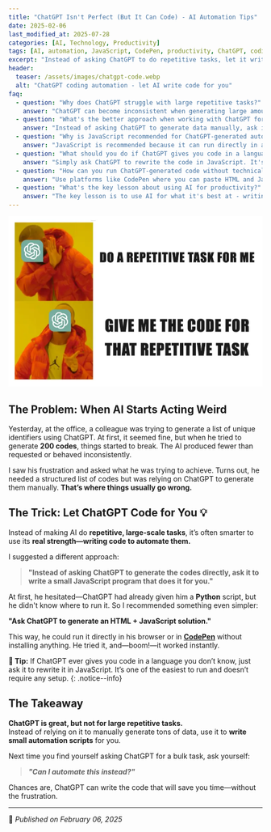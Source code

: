```yaml
---
title: "ChatGPT Isn't Perfect (But It Can Code) - AI Automation Tips"
date: 2025-02-06
last_modified_at: 2025-07-28
categories: [AI, Technology, Productivity]
tags: [AI, automation, JavaScript, CodePen, productivity, ChatGPT, coding, web development, tips]
excerpt: "Instead of asking ChatGPT to do repetitive tasks, let it write code for you. A simple trick that saves time and frustration while improving your workflow."
header: 
  teaser: /assets/images/chatgpt-code.webp
  alt: "ChatGPT coding automation - let AI write code for you"
faq:
  - question: "Why does ChatGPT struggle with large repetitive tasks?"
    answer: "ChatGPT can become inconsistent when generating large amounts of data manually. It may produce fewer items than requested or behave unpredictably when asked to generate hundreds of similar items in one request."
  - question: "What's the better approach when working with ChatGPT for bulk tasks?"
    answer: "Instead of asking ChatGPT to generate data manually, ask it to write code that automates the task. This leverages AI's strength in coding rather than repetitive data generation."
  - question: "Why is JavaScript recommended for ChatGPT-generated automation?"
    answer: "JavaScript is recommended because it can run directly in a browser or CodePen without requiring any installation or setup, making it accessible even for users who don't know the language."
  - question: "What should you do if ChatGPT gives you code in a language you don't know?"
    answer: "Simply ask ChatGPT to rewrite the code in JavaScript. It's one of the easiest languages to run and doesn't require any setup or installation."
  - question: "How can you run ChatGPT-generated code without technical knowledge?"
    answer: "Use platforms like CodePen where you can paste HTML and JavaScript code and run it immediately in the browser, or ask ChatGPT to create an HTML + JavaScript solution that works directly in any web browser."
  - question: "What's the key lesson about using AI for productivity?"
    answer: "The key lesson is to use AI for what it's best at - writing code and automation - rather than for manual repetitive tasks. Always ask yourself 'Can I automate this instead?' when facing bulk tasks."
---
```

![ChatGPT Code Trick](/assets/images/chatgpt-code.webp)

## The Problem: When AI Starts Acting Weird  

Yesterday, at the office, a colleague was trying to generate a list of unique identifiers using ChatGPT. At first, it seemed fine, but when he tried to generate **200 codes**, things started to break. The AI produced fewer than requested or behaved inconsistently.  

I saw his frustration and asked what he was trying to achieve. Turns out, he needed a structured list of codes but was relying on ChatGPT to generate them manually. **That’s where things usually go wrong.**  

## The Trick: Let ChatGPT Code for You 💡  

Instead of making AI do **repetitive, large-scale tasks**, it’s often smarter to use its **real strength—writing code to automate them.**  

I suggested a different approach:  

> **"Instead of asking ChatGPT to generate the codes directly, ask it to write a small JavaScript program that does it for you."**  

At first, he hesitated—ChatGPT had already given him a **Python** script, but he didn't know where to run it. So I recommended something even simpler:  

**"Ask ChatGPT to generate an HTML + JavaScript solution."**  

This way, he could run it directly in his browser or in [**CodePen**](https://codepen.io/) without installing anything. He tried it, and—boom!—it worked instantly.  


**📝 Tip:** If ChatGPT ever gives you code in a language you don’t know, just ask it to rewrite it in JavaScript. It’s one of the easiest to run and doesn’t require any setup.
{: .notice--info}


## The Takeaway  

**ChatGPT is great, but not for large repetitive tasks.**  
Instead of relying on it to manually generate tons of data, use it to **write small automation scripts** for you.  

Next time you find yourself asking ChatGPT for a bulk task, ask yourself:  

> _**"Can I automate this instead?"**_  

Chances are, ChatGPT can write the code that will save you time—without the frustration.  


---




📅 *Published on February 06, 2025*
